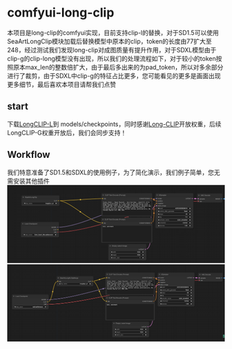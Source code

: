 # comfyui-long-clip
本项目是long-clip的comfyui实现，目前支持clip-l的替换，对于SD1.5可以使用SeaArtLongClip模块加载后替换模型中原本的clip，token的长度由77扩大至248，经过测试我们发现long-clip对成图质量有提升作用，对于SDXL模型由于clip-g的clip-long模型没有出现，所以我们的处理流程如下，对于较小的token按照原本max_len的整数倍扩大，由于最后多出来的为pad_token，所以对多余部分进行了裁剪，由于SDXL中clip-g的特征占比更多，您可能看见的更多是画面出现更多细节，最后喜欢本项目请帮我们点赞

## start
下载[LongCLIP-L](https://huggingface.co/BeichenZhang/LongCLIP-L)到 models/checkpoints，同时感谢[Long-CLIP](https://github.com/beichenzbc/Long-CLIP/tree/main)开放权重，后续LongCLIP-G权重开放后，我们会同步支持！

## Workflow
我们特意准备了SD1.5和SDXL的使用例子，为了简化演示，我们例子简单，您无需安装其他插件
![SD1.5](./image/SD1-5-long.png)
![SDXL](./image/SDXL-long.png)
